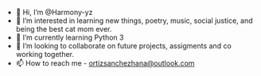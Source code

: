 - 👋 Hi, I’m @Harmony-yz
- 👀 I’m interested in learning new things, poetry, music, social justice, and being the best cat mom ever.
- 🌱 I’m currently learning Python 3 
- 💞️ I’m looking to collaborate on future projects, assigments and co working together.
- 📫 How to reach me - ortizsanchezhana@outlook.com

<!---
Harmony-yz/Harmony-yz is a ✨ special ✨ repository because its `README.md` (this file) appears on your GitHub profile.
You can click the Preview link to take a look at your changes.
--->

